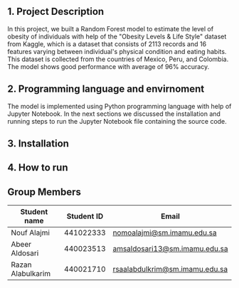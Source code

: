 ## 1. Project Description
In this project, we built a Random Forest model to estimate the level of obesity of individuals with help of the "Obesity Levels & Life Style" dataset from Kaggle, which is a dataset that consists of 2113 records and 16 features varying between individual's physical condition and eating habits. This dataset is collected from the countries of Mexico, Peru, and Colombia. The model shows good performance with average of 96% accuracy.
## 2. Programming language and envirnoment
The model is implemented using Python programming language with help of Jupyter Notebook. In the next sections we discussed the installation and running steps to run the Jupyter Notebook file containing the source code.
## 3. Installation

## 4. How to run

## Group Members

| Student name | Student ID | Email |
| ----------- | ----------- | ----------- |
| Nouf Alajmi  | 441022333  | nomoalajmi@sm.imamu.edu.sa |
| Abeer Aldosari  | 440023513  | amsaldosari13@sm.imamu.edu.sa |
| Razan Alabulkarim | 440021710 | rsaalabdulkrim@sm.imamu.edu.sa |

